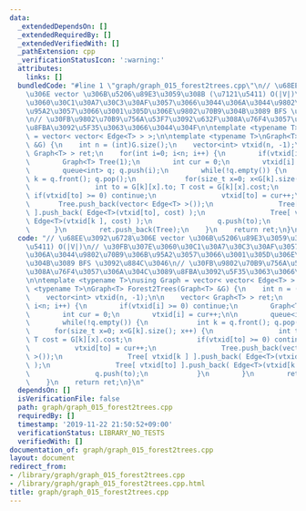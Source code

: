 ```yaml
---
data:
  _extendedDependsOn: []
  _extendedRequiredBy: []
  _extendedVerifiedWith: []
  _pathExtension: cpp
  _verificationStatusIcon: ':warning:'
  attributes:
    links: []
  bundledCode: "#line 1 \"graph/graph_015_forest2trees.cpp\"\n// \u68EE\u3092\u6728\
    \u306E vector \u306B\u5206\u89E3\u3059\u308B (\u7121\u5411) O(|V|)\n// \u30FB\u307E\
    \u3060\u30C1\u30A7\u30C3\u30AF\u3057\u3066\u3044\u306A\u3044\u9802\u70B9\u306B\
    \u95A2\u3057\u3066\u3001\u305D\u306E\u9802\u70B9\u304B\u3089 BFS \u3092\u884C\u3046\
    \n// \u30FB\u9802\u70B9\u756A\u53F7\u3092\u632F\u308A\u76F4\u3057\u306A\u304C\u3089\
    \u8FBA\u3092\u5F35\u3063\u3066\u3044\u304F\n\ntemplate <typename T>\nusing Graph\
    \ = vector< vector< Edge<T> > >;\n\ntemplate <typename T>\nGraph<T> Forest2Trees(Graph<T>\
    \ &G) {\n    int n = (int)G.size();\n    vector<int> vtxid(n, -1);\n\n    vector<\
    \ Graph<T> > ret;\n    for(int i=0; i<n; i++) {\n        if(vtxid[i] >= 0) continue;\n\
    \        Graph<T> Tree(1);\n        int cur = 0;\n        vtxid[i] = cur++;\n\n\
    \        queue<int> q; q.push(i);\n        while(!q.empty()) {\n            int\
    \ k = q.front(); q.pop();\n            for(size_t x=0; x<G[k].size(); x++) {\n\
    \                int to = G[k][x].to; T cost = G[k][x].cost;\n               \
    \ if(vtxid[to] >= 0) continue;\n                vtxid[to] = cur++;\n         \
    \       Tree.push_back(vector< Edge<T> >());\n                Tree[ vtxid[k ]\
    \ ].push_back( Edge<T>(vtxid[to], cost) );\n                Tree[ vtxid[to] ].push_back(\
    \ Edge<T>(vtxid[k ], cost) );\n                q.push(to);\n            }\n  \
    \      }\n        ret.push_back(Tree);\n    }\n    return ret;\n}\n"
  code: "// \u68EE\u3092\u6728\u306E vector \u306B\u5206\u89E3\u3059\u308B (\u7121\
    \u5411) O(|V|)\n// \u30FB\u307E\u3060\u30C1\u30A7\u30C3\u30AF\u3057\u3066\u3044\
    \u306A\u3044\u9802\u70B9\u306B\u95A2\u3057\u3066\u3001\u305D\u306E\u9802\u70B9\
    \u304B\u3089 BFS \u3092\u884C\u3046\n// \u30FB\u9802\u70B9\u756A\u53F7\u3092\u632F\
    \u308A\u76F4\u3057\u306A\u304C\u3089\u8FBA\u3092\u5F35\u3063\u3066\u3044\u304F\
    \n\ntemplate <typename T>\nusing Graph = vector< vector< Edge<T> > >;\n\ntemplate\
    \ <typename T>\nGraph<T> Forest2Trees(Graph<T> &G) {\n    int n = (int)G.size();\n\
    \    vector<int> vtxid(n, -1);\n\n    vector< Graph<T> > ret;\n    for(int i=0;\
    \ i<n; i++) {\n        if(vtxid[i] >= 0) continue;\n        Graph<T> Tree(1);\n\
    \        int cur = 0;\n        vtxid[i] = cur++;\n\n        queue<int> q; q.push(i);\n\
    \        while(!q.empty()) {\n            int k = q.front(); q.pop();\n      \
    \      for(size_t x=0; x<G[k].size(); x++) {\n                int to = G[k][x].to;\
    \ T cost = G[k][x].cost;\n                if(vtxid[to] >= 0) continue;\n     \
    \           vtxid[to] = cur++;\n                Tree.push_back(vector< Edge<T>\
    \ >());\n                Tree[ vtxid[k ] ].push_back( Edge<T>(vtxid[to], cost)\
    \ );\n                Tree[ vtxid[to] ].push_back( Edge<T>(vtxid[k ], cost) );\n\
    \                q.push(to);\n            }\n        }\n        ret.push_back(Tree);\n\
    \    }\n    return ret;\n}\n"
  dependsOn: []
  isVerificationFile: false
  path: graph/graph_015_forest2trees.cpp
  requiredBy: []
  timestamp: '2019-11-22 21:50:52+09:00'
  verificationStatus: LIBRARY_NO_TESTS
  verifiedWith: []
documentation_of: graph/graph_015_forest2trees.cpp
layout: document
redirect_from:
- /library/graph/graph_015_forest2trees.cpp
- /library/graph/graph_015_forest2trees.cpp.html
title: graph/graph_015_forest2trees.cpp
---
```

